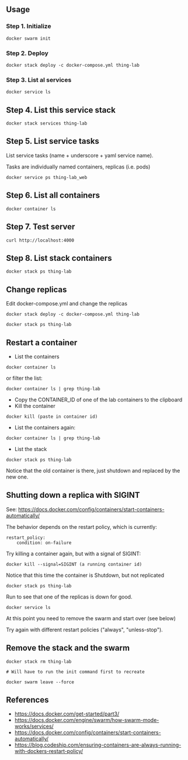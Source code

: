 
## Usage

### Step 1. Initialize

```
docker swarm init
```

### Step 2. Deploy

```
docker stack deploy -c docker-compose.yml thing-lab
```

### Step 3. List al services

```
docker service ls
```

## Step 4. List this service stack

```
docker stack services thing-lab 
```

## Step 5. List service tasks

List service tasks (name + underscore + yaml service name).

Tasks are individually named containers, replicas (i.e. pods)

```
docker service ps thing-lab_web
```

## Step 6. List all containers 

```
docker container ls
```

## Step 7. Test server

```
curl http://localhost:4000
```

## Step 8. List stack containers

```
docker stack ps thing-lab
```

## Change replicas

Edit docker-compose.yml and change the replicas

```
docker stack deploy -c docker-compose.yml thing-lab

docker stack ps thing-lab
```

## Restart a container

* List the containers
```
docker container ls
```
or filter the list:
```
docker container ls | grep thing-lab
```
* Copy the CONTAINER_ID of one of the lab containers to the clipboard
* Kill the container
```
docker kill (paste in container id)
```
* List the containers again:
```
docker container ls | grep thing-lab
```
* List the stack
```
docker stack ps thing-lab
```
Notice that the old container is there, just shutdown and replaced by the new one.

## Shutting down a replica with SIGINT

See: https://docs.docker.com/config/containers/start-containers-automatically/

The behavior depends on the restart policy, which is currently:

```
restart_policy:
    condition: on-failure
```

Try killing a container again, but with a signal of SIGINT:

```
docker kill --signal=SIGINT (a running container id)
```

Notice that this time the container is Shutdown, but not replicated

```
docker stack ps thing-lab
```

Run to see that one of the replicas is down for good.

```
docker service ls
```

At this point you need to remove the swarm and start over (see below)

Try again with different restart policies ("always", "unless-stop").

## Remove the stack and the swarm

```
docker stack rm thing-lab

# Will have to run the init command first to recreate

docker swarm leave --force
```

## References

* https://docs.docker.com/get-started/part3/
* https://docs.docker.com/engine/swarm/how-swarm-mode-works/services/
* https://docs.docker.com/config/containers/start-containers-automatically/
* https://blog.codeship.com/ensuring-containers-are-always-running-with-dockers-restart-policy/

